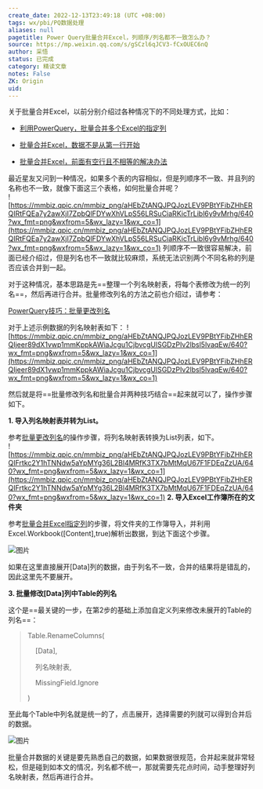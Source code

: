 ```yaml
---
create_date: 2022-12-13T23:49:18 (UTC +08:00)
tags: wx/pbi/PQ数据处理 
aliases: null
pagetitle: Power Query批量合并Excel，列顺序/列名都不一致怎么办？
source: https://mp.weixin.qq.com/s/gSCzl6qJCV3-fCxOUEC6nQ
author: 采悟
status: 已完成
category: 精读文章
notes: False
ZK: Origin
uid: 
---
```


关于批量合并Excel，以前分别介绍过各种情况下的不同处理方式，比如：

-   [利用PowerQuery，批量合并多个Excel的指定列](http://mp.weixin.qq.com/s?__biz=MzA4MzQwMjY4MA==&mid=2484073950&idx=1&sn=022f2b8806518ff03648eeea76950223&chksm=8e0c5f09b97bd61f3dc5a7509181aa42fd3545d009b9b8715b0ef387d4f50dffe0833dfa8ce4&scene=21#wechat_redirect)
    
-   [批量合并Excel，数据不是从第一行开始](http://mp.weixin.qq.com/s?__biz=MzA4MzQwMjY4MA==&mid=2484073974&idx=1&sn=f1c63db1ed01cbabd2a3293d663205a4&chksm=8e0c5f21b97bd637760e8cd51c9888c667e3b586da5bad7581c1749c73802656b60cf16456c6&scene=21#wechat_redirect)
    
-   [批量合并Excel，前面有空行且不相等的解决办法](http://mp.weixin.qq.com/s?__biz=MzA4MzQwMjY4MA==&mid=2484074215&idx=1&sn=5ec9f26de1277dd9cbcdbf134d9120a9&chksm=8e0c5c30b97bd526243f835d0625ebf5199103387555ac1ec5008553697215b8ba5af47b98b5&scene=21#wechat_redirect)
    

最近星友又问到一种情况，如果多个表的内容相似，但是列顺序不一致、并且列的名称也不一致，就像下面这三个表格，如何批量合并呢？  
![https://mmbiz.qpic.cn/mmbiz_png/aHEbZtANQJPQJozLEV9PBtYFibZHhERQIRtFQEa7y2awXjI7ZpbQlFDYwXhVLpS56LRSuCiaRKicTrLibl6y9vMrhg/640?wx_fmt=png&wxfrom=5&wx_lazy=1&wx_co=1](https://mmbiz.qpic.cn/mmbiz_png/aHEbZtANQJPQJozLEV9PBtYFibZHhERQIRtFQEa7y2awXjI7ZpbQlFDYwXhVLpS56LRSuCiaRKicTrLibl6y9vMrhg/640?wx_fmt=png&wxfrom=5&wx_lazy=1&wx_co=1)
列顺序不一致很容易解决，前面已经介绍过，但是列名也不一致就比较麻烦，系统无法识别两个不同名称的列是否应该合并到一起。  

对于这种情况，基本思路是先==整理一个列名映射表，将每个表修改为统一的列名==，然后再进行合并。批量修改列名的方法之前也介绍过，请参考：

[PowerQuery技巧：批量更改列名](http://mp.weixin.qq.com/s?__biz=MzA4MzQwMjY4MA==&mid=2484070606&idx=1&sn=b63225e34ec030ff9e306c1d511f5e36&chksm=8e0c4219b97bcb0fb9ec068781a08bee1db47931c3ce8d5ff7dad962752e00027a49893d3fd8&scene=21#wechat_redirect)

对于上述示例数据的列名映射表如下：
![https://mmbiz.qpic.cn/mmbiz_png/aHEbZtANQJPQJozLEV9PBtYFibZHhERQIjeer89dX1vwp1mmKppkAWiaJcgu1CjbvcgUlSGDzPIv2lbsl5lvaqEw/640?wx_fmt=png&wxfrom=5&wx_lazy=1&wx_co=1](https://mmbiz.qpic.cn/mmbiz_png/aHEbZtANQJPQJozLEV9PBtYFibZHhERQIjeer89dX1vwp1mmKppkAWiaJcgu1CjbvcgUlSGDzPIv2lbsl5lvaqEw/640?wx_fmt=png&wxfrom=5&wx_lazy=1&wx_co=1)

然后就是将==批量修改列名和批量合并两种技巧结合==起来就可以了，操作步骤如下。

**1\. 导入列名映射表并转为List。**

参考[批量更改列名](http://mp.weixin.qq.com/s?__biz=MzA4MzQwMjY4MA==&mid=2484070606&idx=1&sn=b63225e34ec030ff9e306c1d511f5e36&chksm=8e0c4219b97bcb0fb9ec068781a08bee1db47931c3ce8d5ff7dad962752e00027a49893d3fd8&scene=21#wechat_redirect)的操作步骤，将列名映射表转换为List列表，如下。  
![https://mmbiz.qpic.cn/mmbiz_png/aHEbZtANQJPQJozLEV9PBtYFibZHhERQIFrtkc2Y1hTNNdw5aYpMYg36L2Bl4MRfK3TX7bMtMqU67F1FDEqZzUA/640?wx_fmt=png&wxfrom=5&wx_lazy=1&wx_co=1](https://mmbiz.qpic.cn/mmbiz_png/aHEbZtANQJPQJozLEV9PBtYFibZHhERQIFrtkc2Y1hTNNdw5aYpMYg36L2Bl4MRfK3TX7bMtMqU67F1FDEqZzUA/640?wx_fmt=png&wxfrom=5&wx_lazy=1&wx_co=1)
**2\. 导入Excel工作簿所在的文件夹**

参考[批量合并Excel指定列](http://mp.weixin.qq.com/s?__biz=MzA4MzQwMjY4MA==&mid=2484073950&idx=1&sn=022f2b8806518ff03648eeea76950223&chksm=8e0c5f09b97bd61f3dc5a7509181aa42fd3545d009b9b8715b0ef387d4f50dffe0833dfa8ce4&scene=21#wechat_redirect)的步骤，将文件夹的工作簿导入，并利用Excel.Workbook(\[Content\],true)解析出数据，到达下面这个步骤。  

![图片](https://mmbiz.qpic.cn/mmbiz_png/aHEbZtANQJPQJozLEV9PBtYFibZHhERQI9sT4y6m5jWDp1W9TI8yW8aBE2yUCVb4KlWglsu9vYLLEJrJ5uSaE0A/640?wx_fmt=png&wxfrom=5&wx_lazy=1&wx_co=1)

如果在这里直接展开\[Data\]列的数据，由于列名不一致，合并的结果将是错乱的，因此这里先不要展开。

**3\. 批量修改\[Data\]列中Table的列名**

这个是==最关键的一步，在第2步的基础上添加自定义列来修改未展开的Table的列名==：

> Table.RenameColumns(
> 
>     \[Data\],
> 
>     列名映射表,
> 
>     MissingField.Ignore
> 
> )

  
至此每个Table中列名就是统一的了，点击展开，选择需要的列就可以得到合并后的数据。  

![图片](https://mmbiz.qpic.cn/mmbiz_png/aHEbZtANQJPQJozLEV9PBtYFibZHhERQI0fHaMD2ic43XbGrNO6njPlicAXxZq4FTCW33bTNWS1ClziaKj8VeluP7A/640?wx_fmt=png&wxfrom=5&wx_lazy=1&wx_co=1)

批量合并数据的关键是要先熟悉自己的数据，如果数据很规范，合并起来就非常轻松，但是碰到如本文的情况，列名都不统一，那就需要先花点时间，动手整理好列名映射表，然后再进行合并。  
